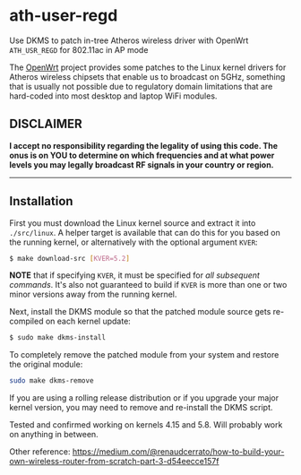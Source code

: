 # ath-user-regd

Use DKMS to patch in-tree Atheros wireless driver with OpenWrt `ATH_USR_REGD` for 802.11ac in AP mode

The [OpenWrt](https://openwrt.org/) project provides some patches to the Linux kernel drivers for Atheros wireless chipsets that enable us to broadcast on 5GHz, something that is usually not possible due to regulatory domain limitations that are hard-coded into most desktop and laptop WiFi modules.

DISCLAIMER
---
**I accept no responsibility regarding the legality of using this code. The onus is on YOU to determine on which frequencies and at what power levels you may legally broadcast RF signals in your country or region.**

---

## Installation

First you must download the Linux kernel source and extract it into `./src/linux`. A helper target is available that can do this for you based on the running kernel, or alternatively with the optional argument `KVER`:

```sh
$ make download-src [KVER=5.2]
```
**NOTE** that if specifying `KVER`, it must be specified for *all subsequent commands*. It's also not guaranteed to build if `KVER` is more than one or two minor versions away from the running kernel.

Next, install the DKMS module so that the patched module source gets re-compiled on each kernel update:

```sh
$ sudo make dkms-install
```

To completely remove the patched module from your system and restore the original module:

```sh
sudo make dkms-remove
```

If you are using a rolling release distribution or if you upgrade your major kernel version, you may need to remove and re-install the DKMS script.

Tested and confirmed working on kernels 4.15 and 5.8. Will probably work on anything in between.

Other reference: https://medium.com/@renaudcerrato/how-to-build-your-own-wireless-router-from-scratch-part-3-d54eecce157f
